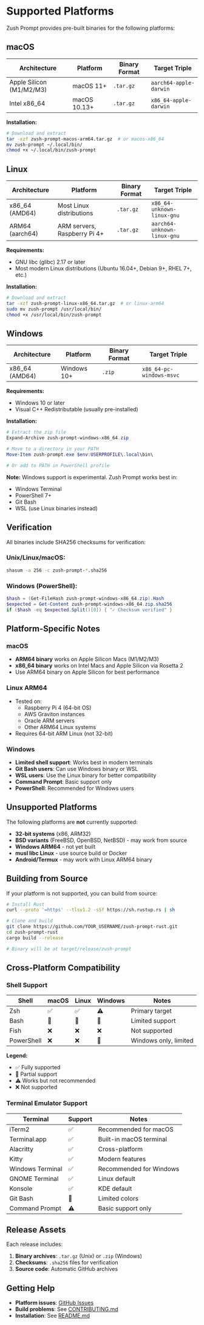 # Supported Platforms

Zush Prompt provides pre-built binaries for the following platforms:

## macOS

| Architecture | Platform | Binary Format | Target Triple |
|--------------|----------|---------------|---------------|
| Apple Silicon (M1/M2/M3) | macOS 11+ | `.tar.gz` | `aarch64-apple-darwin` |
| Intel x86_64 | macOS 10.13+ | `.tar.gz` | `x86_64-apple-darwin` |

**Installation:**
```bash
# Download and extract
tar -xzf zush-prompt-macos-arm64.tar.gz  # or macos-x86_64
mv zush-prompt ~/.local/bin/
chmod +x ~/.local/bin/zush-prompt
```

## Linux

| Architecture | Platform | Binary Format | Target Triple |
|--------------|----------|---------------|---------------|
| x86_64 (AMD64) | Most Linux distributions | `.tar.gz` | `x86_64-unknown-linux-gnu` |
| ARM64 (aarch64) | ARM servers, Raspberry Pi 4+ | `.tar.gz` | `aarch64-unknown-linux-gnu` |

**Requirements:**
- GNU libc (glibc) 2.17 or later
- Most modern Linux distributions (Ubuntu 16.04+, Debian 9+, RHEL 7+, etc.)

**Installation:**
```bash
# Download and extract
tar -xzf zush-prompt-linux-x86_64.tar.gz  # or linux-arm64
sudo mv zush-prompt /usr/local/bin/
chmod +x /usr/local/bin/zush-prompt
```

## Windows

| Architecture | Platform | Binary Format | Target Triple |
|--------------|----------|---------------|---------------|
| x86_64 (AMD64) | Windows 10+ | `.zip` | `x86_64-pc-windows-msvc` |

**Requirements:**
- Windows 10 or later
- Visual C++ Redistributable (usually pre-installed)

**Installation:**
```powershell
# Extract the zip file
Expand-Archive zush-prompt-windows-x86_64.zip

# Move to a directory in your PATH
Move-Item zush-prompt.exe $env:USERPROFILE\.local\bin\

# Or add to PATH in PowerShell profile
```

**Note:** Windows support is experimental. Zush Prompt works best in:
- Windows Terminal
- PowerShell 7+
- Git Bash
- WSL (use Linux binaries instead)

## Verification

All binaries include SHA256 checksums for verification:

### Unix/Linux/macOS:
```bash
shasum -a 256 -c zush-prompt-*.sha256
```

### Windows (PowerShell):
```powershell
$hash = (Get-FileHash zush-prompt-windows-x86_64.zip).Hash
$expected = Get-Content zush-prompt-windows-x86_64.zip.sha256
if ($hash -eq $expected.Split()[0]) { "✓ Checksum verified" }
```

## Platform-Specific Notes

### macOS
- **ARM64 binary** works on Apple Silicon Macs (M1/M2/M3)
- **x86_64 binary** works on Intel Macs and Apple Silicon via Rosetta 2
- Use ARM64 binary on Apple Silicon for best performance

### Linux ARM64
- Tested on:
  - Raspberry Pi 4 (64-bit OS)
  - AWS Graviton instances
  - Oracle ARM servers
  - Other ARM64 Linux systems
- Requires 64-bit ARM Linux (not 32-bit)

### Windows
- **Limited shell support**: Works best in modern terminals
- **Git Bash users**: Can use Windows binary or WSL
- **WSL users**: Use the Linux binary for better compatibility
- **Command Prompt**: Basic support only
- **PowerShell**: Recommended for Windows users

## Unsupported Platforms

The following platforms are **not** currently supported:

- **32-bit systems** (x86, ARM32)
- **BSD variants** (FreeBSD, OpenBSD, NetBSD) - may work from source
- **Windows ARM64** - not yet built
- **musl libc Linux** - use source build or Docker
- **Android/Termux** - may work with Linux ARM64 binary

## Building from Source

If your platform is not supported, you can build from source:

```bash
# Install Rust
curl --proto '=https' --tlsv1.2 -sSf https://sh.rustup.rs | sh

# Clone and build
git clone https://github.com/YOUR_USERNAME/zush-prompt-rust.git
cd zush-prompt-rust
cargo build --release

# Binary will be at target/release/zush-prompt
```

## Cross-Platform Compatibility

### Shell Support

| Shell | macOS | Linux | Windows | Notes |
|-------|-------|-------|---------|-------|
| Zsh | ✅ | ✅ | ⚠️ | Primary target |
| Bash | 🔶 | 🔶 | 🔶 | Limited support |
| Fish | ❌ | ❌ | ❌ | Not supported |
| PowerShell | ❌ | ❌ | 🔶 | Windows only, limited |

**Legend:**
- ✅ Fully supported
- 🔶 Partial support
- ⚠️ Works but not recommended
- ❌ Not supported

### Terminal Emulator Support

| Terminal | Support | Notes |
|----------|---------|-------|
| iTerm2 | ✅ | Recommended for macOS |
| Terminal.app | ✅ | Built-in macOS terminal |
| Alacritty | ✅ | Cross-platform |
| Kitty | ✅ | Modern features |
| Windows Terminal | ✅ | Recommended for Windows |
| GNOME Terminal | ✅ | Linux default |
| Konsole | ✅ | KDE default |
| Git Bash | 🔶 | Limited colors |
| Command Prompt | ⚠️ | Basic support only |

## Release Assets

Each release includes:

1. **Binary archives**: `.tar.gz` (Unix) or `.zip` (Windows)
2. **Checksums**: `.sha256` files for verification
3. **Source code**: Automatic GitHub archives

## Getting Help

- **Platform issues**: [GitHub Issues](https://github.com/YOUR_USERNAME/zush-prompt-rust/issues)
- **Build problems**: See [CONTRIBUTING.md](../CONTRIBUTING.md)
- **Installation**: See [README.md](../README.md)
